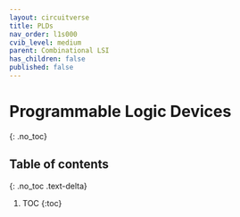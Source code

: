 ```yaml
---
layout: circuitverse
title: PLDs
nav_order: l1s000
cvib_level: medium
parent: Combinational LSI
has_children: false
published: false
---
```


# Programmable Logic Devices
{: .no_toc}

## Table of contents
{: .no_toc .text-delta}

1. TOC
{:toc}
